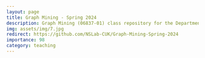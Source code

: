 ```yaml
---
layout: page
title: Graph Mining - Spring 2024
description: Graph Mining (06837-01) class repository for the Department of Artificial Intelligence at the Catholic University of Korea
img: assets/img/7.jpg
redirect: https://github.com/NSLab-CUK/Graph-Mining-Spring-2024
importance: 98
category: teaching
---
```


